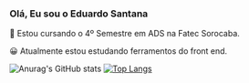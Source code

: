 ### Olá, Eu sou o Eduardo Santana


📖 Estou cursando o 4º Semestre em ADS na Fatec Sorocaba.

😀 Atualmente estou estudando ferramentos do front end.

![Anurag's GitHub stats](https://github-readme-stats.vercel.app/api?username=edusantanaw&show_icons=true&theme=radical)
[![Top Langs](https://github-readme-stats.vercel.app/api/top-langs/?username=edusantanaw&langs_count=5)](https://github.com/edusantanw/github-readme-stats)
